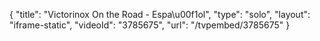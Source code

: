 {
    "title": "Victorinox On the Road - Espa\u00f1ol",
    "type": "solo",
    "layout": "iframe-static",
    "videoId": "3785675",
    "url": "\/tvpembed\/3785675"
}